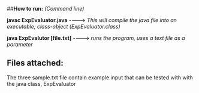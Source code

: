 ##**How to run:** *(Command line)*

**javac ExpEvaluator.java** ----> *This will compile the java file into an executable; class-object (ExpEvaluator.class)*

**java ExpEvalutor [file.txt]** ----> *runs the program, uses a text file as a parameter*

## **Files attached**:
The three sample.txt file contain example input that can be tested with with the java class, ExpEvaluator

